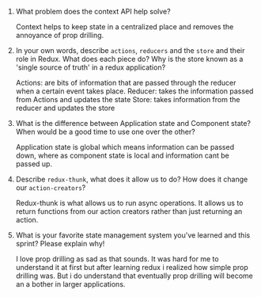 1. What problem does the context API help solve?

     Context helps to keep state in a centralized place and removes the annoyance of prop drilling.

1. In your own words, describe `actions`, `reducers` and the `store` and their role in Redux. What does each piece do? Why is the store known as 
a 'single source of truth' in a redux application?

    Actions: are bits of information that are passed through the reducer when a certain event takes place.
    Reducer: takes the information passed from Actions and updates the state
    Store: takes information from the reducer and updates the store

1. What is the difference between Application state and Component state? When would be a good time to use one over the other?

    Application state is global which means information can be passed down, where as component state is local and information cant be passed up.

1. Describe `redux-thunk`, what does it allow us to do? How does it change our `action-creators`?

     Redux-thunk is what allows us to run async operations. It allows us to return functions from our action creators rather than just returning an action.


1. What is your favorite state management system you've learned and this sprint? Please explain why!

     I love prop drilling as sad as that sounds. It was hard for me to understand it at first but after learning redux i realized how simple prop drilling was. But i do understand that eventually prop drilling will become an a bother in larger applications.
 
